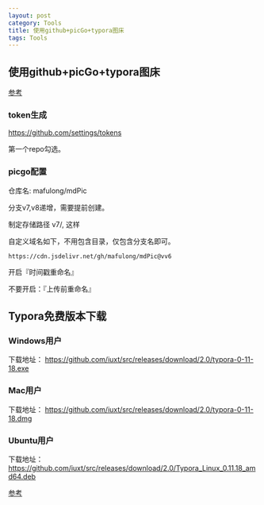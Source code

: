 ```yaml
---
layout: post
category: Tools
title: 使用github+picGo+typora图床
tags: Tools
---
```


## 使用github+picGo+typora图床

[参考](https://blog.csdn.net/qq_36376089/article/details/107429913)



### token生成

https://github.com/settings/tokens

第一个repo勾选。



### picgo配置

仓库名: mafulong/mdPic

分支v7,v8递增，需要提前创建。

制定存储路径 v7/, 这样

自定义域名如下，不用包含目录，仅包含分支名即可。

```
https://cdn.jsdelivr.net/gh/mafulong/mdPic@vv6
```

开启『时间戳重命名』

不要开启：『上传前重命名』



## Typora免费版本下载

### Windows用户

下载地址： https://github.com/iuxt/src/releases/download/2.0/typora-0-11-18.exe

### Mac用户

下载地址： https://github.com/iuxt/src/releases/download/2.0/typora-0-11-18.dmg

### Ubuntu用户

下载地址：https://github.com/iuxt/src/releases/download/2.0/Typora_Linux_0.11.18_amd64.deb



[参考](https://zahui.fan/posts/64b52e0d/)
